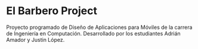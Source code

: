 # El Barbero Project
Proyecto programado de Diseño de Aplicaciones para Móviles de la carrera de Ingeniería en Computación. Desarrollado por los estudiantes Adrián Amador y Justin López.
